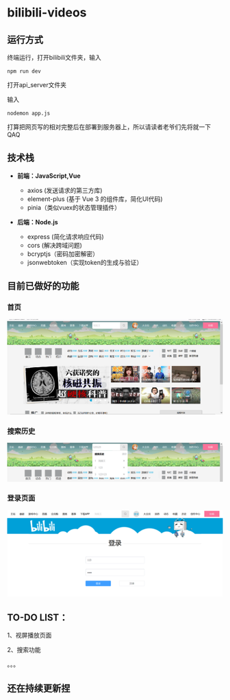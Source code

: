 # bilibili-videos

## 运行方式

终端运行，打开bilibili文件夹，输入

```
npm run dev
```



打开api_server文件夹

输入

```
nodemon app.js
```

打算把网页写的相对完整后在部署到服务器上，所以请读者老爷们先将就一下QAQ



## 技术栈

 - **前端：JavaScript,Vue**
	 - axios (发送请求的第三方库)
    - element-plus (基于 Vue 3 的组件库，简化UI代码)
    - pinia（类似vuex的状态管理插件）
    
    


 - **后端：Node.js**
	 - express (简化请求响应代码)
	 - cors (解决跨域问题)
	 - bcryptjs（密码加密解密）
	 - jsonwebtoken（实现token的生成与验证）



## 目前已做好的功能

### 首页

![image](https://github.com/Ki-Wi-Berry/bilibili-videos/blob/master/icon/image-20220810212856296.png)



### 搜索历史

![image](https://github.com/Ki-Wi-Berry/bilibili-videos/blob/master/icon/image-20220810212957952.png)

### 登录页面

![image](https://github.com/Ki-Wi-Berry/bilibili-videos/blob/master/icon/image-20220810213059644.png)



## TO-DO LIST：

1、视屏播放页面

2、搜索功能

。。。



## 还在持续更新捏